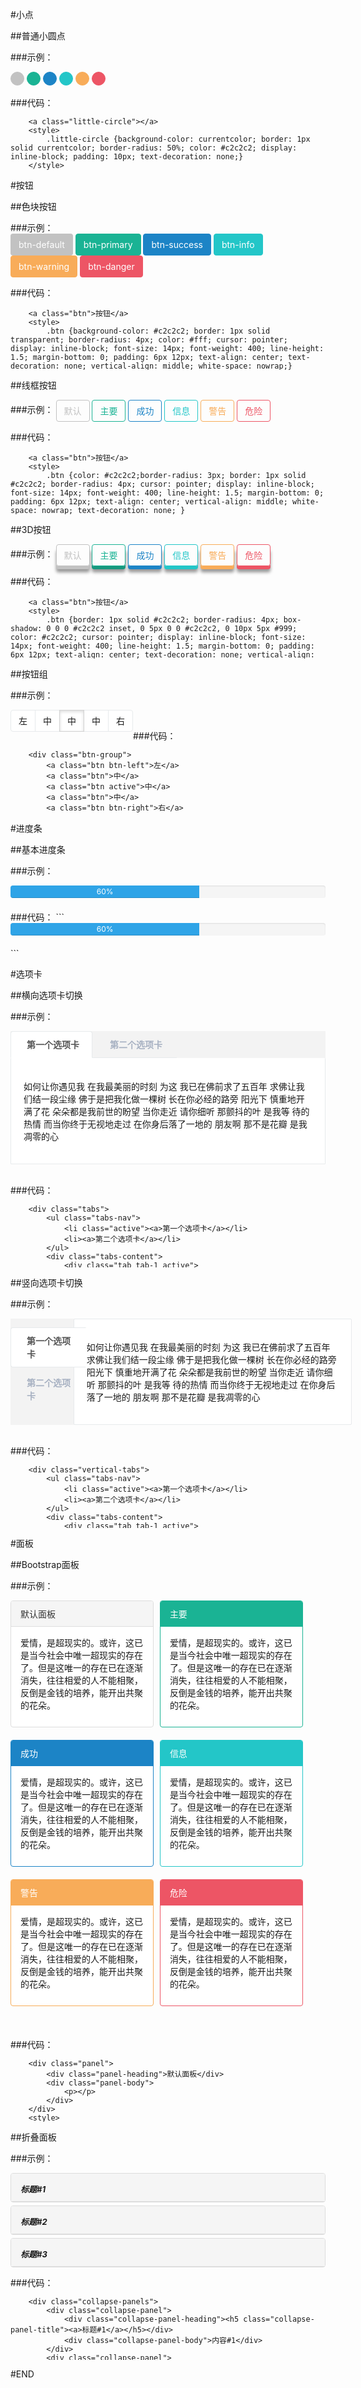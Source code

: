 <script src="http://cdn.bootcss.com/jquery/1.11.2/jquery.min.js"></script>
<style>
    pre {max-height: 100px;}
</style>

#小点

##普通小圆点

###示例：

<a class="UI-common-little-circle circle-default"></a>
<a class="UI-common-little-circle circle-primary"></a>
<a class="UI-common-little-circle circle-success"></a>
<a class="UI-common-little-circle circle-info"></a>
<a class="UI-common-little-circle circle-warning"></a>
<a class="UI-common-little-circle circle-danger"></a>
<style>
    .UI-common-little-circle {background-color: currentcolor; border: 1px solid currentcolor; border-radius: 50%; color: #c2c2c2; display: inline-block; padding: 10px; text-decoration: none;}
    .circle-primary {color: #1ab394;}
    .circle-success {color: #1c84c6;}
    .circle-info {color: #23c6c8;}
    .circle-warning {color: #f8ac59;}
    .circle-danger {color: #ed5565;}
</style>

###代码：
```
    <a class="little-circle"></a>
    <style>
        .little-circle {background-color: currentcolor; border: 1px solid currentcolor; border-radius: 50%; color: #c2c2c2; display: inline-block; padding: 10px; text-decoration: none;}
    </style>
```

#按钮

##色块按钮

###示例：    
<a class="UI-btn btn-color-block btn-default">btn-default</a>
<a class="UI-btn btn-color-block btn-primary">btn-primary</a>
<a class="UI-btn btn-color-block btn-success">btn-success</a>
<a class="UI-btn btn-color-block btn-info">btn-info</a>
<a class="UI-btn btn-color-block btn-warning">btn-warning</a>
<a class="UI-btn btn-color-block btn-danger">btn-danger</a>

###代码：
```
    <a class="btn">按钮</a>
    <style>
        .btn {background-color: #c2c2c2; border: 1px solid transparent; border-radius: 4px; color: #fff; cursor: pointer; display: inline-block; font-size: 14px; font-weight: 400; line-height: 1.5; margin-bottom: 0; padding: 6px 12px; text-align: center; text-decoration: none; vertical-align: middle; white-space: nowrap;}
        .btn:active,.btn:hover {background-color:#bababa; border-color:#bababa;}
    </style>
```

##线框按钮

###示例： 
<a class="UI-btn btn-border-block btn-default">默认</a>
<a class="UI-btn btn-border-block btn-primary">主要</a>
<a class="UI-btn btn-border-block btn-success">成功</a>
<a class="UI-btn btn-border-block btn-info">信息</a>
<a class="UI-btn btn-border-block btn-warning">警告</a>
<a class="UI-btn btn-border-block btn-danger">危险</a>

###代码：
```
    <a class="btn">按钮</a>
    <style>
        .btn {color: #c2c2c2;border-radius: 3px; border: 1px solid #c2c2c2; border-radius: 4px; cursor: pointer; display: inline-block; font-size: 14px; font-weight: 400; line-height: 1.5; margin-bottom: 0; padding: 6px 12px; text-align: center; vertical-align: middle; white-space: nowrap; text-decoration: none; }
        .btn:active,.btn:hover {background-color:#bababa; border-color:#bababa; color:#fff;}
    </style>
```

##3D按钮

###示例： 
<a class="UI-btn btn-3d-block btn-default">默认</a>
<a class="UI-btn btn-3d-block btn-primary">主要</a>
<a class="UI-btn btn-3d-block btn-success">成功</a>
<a class="UI-btn btn-3d-block btn-info">信息</a>
<a class="UI-btn btn-3d-block btn-warning">警告</a>
<a class="UI-btn btn-3d-block btn-danger">危险</a>

###代码：
```
    <a class="btn">按钮</a>
    <style>
        .btn {border: 1px solid #c2c2c2; border-radius: 4px; box-shadow: 0 0 0 #c2c2c2 inset, 0 5px 0 0 #c2c2c2, 0 10px 5px #999; color: #c2c2c2; cursor: pointer; display: inline-block; font-size: 14px; font-weight: 400; line-height: 1.5; margin-bottom: 0; padding: 6px 12px; text-align: center; text-decoration: none; vertical-align: middle; white-space: nowrap;}
        .btn:active,.btn:hover {background-color:#bababa; border-color:#bababa; color:#fff;} 
    </style>
```

##按钮组

###示例： 
<div class="UI-btn-group">
    <a class="UI-btn-group-btn btn-left">左</a>
    <a class="UI-btn-group-btn">中</a>
    <a class="UI-btn-group-btn active">中</a>
    <a class="UI-btn-group-btn">中</a>
    <a class="UI-btn-group-btn btn-right">右</a>
</div>  
<br>

###代码：
```
    <div class="btn-group">
        <a class="btn btn-left">左</a>
        <a class="btn">中</a>
        <a class="btn active">中</a>
        <a class="btn">中</a>
        <a class="btn btn-right">右</a>
    </div>
    <style>
        .btn-group>.btn {background: #fff none repeat scroll 0 0; border: 1px solid #e7eaec; cursor: pointer; display: inline-block; float: left; font-size: 14px; font-weight: 400; line-height: 1.5; margin-left: -1px; padding: 6px 12px; position: relative; text-align: center; text-decoration: none; vertical-align: middle; white-space: nowrap;}
        .btn-group>.btn:active, .btn-group>.btn:hover {z-index:2;border-color: #d2d2d2;}
        .btn-group>.btn.active{z-index:2;border-color: #d2d2d2;box-shadow: 0 2px 5px rgba(0, 0, 0, 0.15) inset;}
        .btn-group>.btn.btn-left {border-bottom-left-radius: 4px; border-top-left-radius: 4px; margin-left:0;}
        .btn-group>.btn.btn-right {border-bottom-right-radius: 4px; border-top-right-radius: 4px;}
    </style>
```

#进度条

##基本进度条

###示例：
<div class="progress">
    <div class="progress-bar">60%</div>
</div>
<style>
.progress {
    background-color: #f5f5f5;
    border-radius: 4px;
    box-shadow: 0 1px 2px rgba(0, 0, 0, 0.1) inset;
    height: 20px;
    margin-bottom: 20px;
    overflow: hidden;
}
.progress-bar {
    background-color: #2fa4e7;
    box-shadow: 0 -1px 0 rgba(0, 0, 0, 0.15) inset;
    color: #ffffff;
    float: left;
    font-size: 12px;
    height: 100%;
    line-height: 20px;
    text-align: center;
    transition: width 0.6s ease 0s;
    width: 60%;
}
</style>
###代码：
```
    <div class="progress">
        <div class="progress-bar">60%</div>
    </div>
    <style>
    .progress {background-color: #f5f5f5; border-radius: 4px; box-shadow: 0 1px 2px rgba(0, 0, 0, 0.1) inset; height: 20px; margin-bottom: 20px; overflow: hidden; }
    .progress-bar {background-color: #2fa4e7; box-shadow: 0 -1px 0 rgba(0, 0, 0, 0.15) inset; color: #ffffff; float: left; font-size: 12px; height: 100%; line-height: 20px; text-align: center; transition: width 0.6s ease 0s; width: 60%; }
    </style>
```

#选项卡

##横向选项卡切换

###示例： 
<div class="UI-tabs">
    <ul class="UI-tabs-nav">
        <li class="active"><a>第一个选项卡</a></li>
        <li><a>第二个选项卡</a></li>
    </ul>
    <div class="UI-tabs-content">
        <div class="UI-tab tab-1 active">
            <div class="UI-tab-body">
                <p>如何让你遇见我 在我最美丽的时刻 为这 我已在佛前求了五百年 求佛让我们结一段尘缘 佛于是把我化做一棵树 长在你必经的路旁 阳光下 慎重地开满了花 朵朵都是我前世的盼望 当你走近 请你细听 那颤抖的叶 是我等 待的热情 而当你终于无视地走过 在你身后落了一地的 朋友啊 那不是花瓣 是我凋零的心</p>
            </div>
        </div>
        <div class="UI-tab tab-2">
            <div class="UI-tab-body">
                <p> 这时候，也方才明白：原来这样的爱并不悲哀。没有尘世的牵绊，没有罗嗦的尾巴，没有俗艳的锦绣，也没有混浊的泥汁。简明，利落，干净，完全。这种爱，古典得像一千年前的庙，晶莹得像一弯星星搭起的桥，鲜美得像春天初生的一抹鹅黄的草。 这样的爱，真的也很好。</p>
            </div>
        </div>
    </div>
</div>
<br>

###代码：
```
    <div class="tabs">
        <ul class="tabs-nav">
            <li class="active"><a>第一个选项卡</a></li>
            <li><a>第二个选项卡</a></li>
        </ul>
        <div class="tabs-content">
            <div class="tab tab-1 active">
                <div class="tab-body">内容1</div>
            </div>
            <div class="tab tab-2">
                <div class="tab-body">内容2</div>
            </div>
        </div>
    </div>
    <style>
        .tabs{background-color: #f3f3f3;}
        .tabs>.tabs-nav {border-bottom: 1px solid #e7eaec; display: table; margin-bottom: 0; padding-left: 0;}
        .tabs>.tabs-nav>li {display: block; float: left; margin-bottom: -1px;}
        .tabs>.tabs-nav>li>a {border: 1px solid transparent; border-radius: 4px 4px 0 0; color: #a7b1c2; cursor: pointer; display: block; font-weight: 600; line-height: 1.5; margin-right: 2px; padding: 10px 20px 10px 25px; text-decoration: none;}
        .tabs>.tabs-nav>li.active>a {background-color: #fff; border-color: #e7eaec transparent #e7eaec #e7eaec; border-width: 1px; color: #555; cursor: default;}
        .tabs>.tabs-content>.tab {display: none;}
        .tabs>.tabs-content>.tab.active {display: block;}
        .tabs>.tabs-content>.tab>.UI-tab-body {background: #fff none repeat scroll 0 0; border-color: transparent #e7eaec #e7eaec; border-radius: 2px; border-style: solid; border-width: 1px; padding: 20px;}
    </style>
    <script>
        $(document).ready(function(){
            $('.tabs-nav').on('click', 'li>a:not(".active")', function(){
                $(this).parent('li').addClass('active').siblings('li').removeClass('active');
                $('.tab.tab-'+($(this).parent('li').index()+1)).addClass('active').siblings('.tab').removeClass('active');
            });
        });
    </script>
```

##竖向选项卡切换

###示例： 
<div class="UI-vertical-tabs">
    <ul class="UI-tabs-nav">
        <li class="active"><a>第一个选项卡</a></li>
        <li><a>第二个选项卡</a></li>
    </ul>
    <div class="UI-tabs-content">
        <div class="UI-tab tab-1 active">
            <div class="UI-tab-body">
                <p>如何让你遇见我 在我最美丽的时刻 为这 我已在佛前求了五百年 求佛让我们结一段尘缘 佛于是把我化做一棵树 长在你必经的路旁 阳光下 慎重地开满了花 朵朵都是我前世的盼望 当你走近 请你细听 那颤抖的叶 是我等 待的热情 而当你终于无视地走过 在你身后落了一地的 朋友啊 那不是花瓣 是我凋零的心</p>
            </div>
        </div>
        <div class="UI-tab tab-2">
            <div class="UI-tab-body">
                <p> 这时候，也方才明白：原来这样的爱并不悲哀。没有尘世的牵绊，没有罗嗦的尾巴，没有俗艳的锦绣，也没有混浊的泥汁。简明，利落，干净，完全。这种爱，古典得像一千年前的庙，晶莹得像一弯星星搭起的桥，鲜美得像春天初生的一抹鹅黄的草。 这样的爱，真的也很好。</p>
            </div>
        </div>
    </div>
</div>
<br>

###代码：
```
    <div class="vertical-tabs">
        <ul class="tabs-nav">
            <li class="active"><a>第一个选项卡</a></li>
            <li><a>第二个选项卡</a></li>
        </ul>
        <div class="tabs-content">
            <div class="tab tab-1 active">
                <div class="tab-body">内容1</div>
            </div>
            <div class="tab tab-2">
                <div class="tab-body">内容2</div>
            </div>
        </div>
    </div>
    <style>
        .vertical-tabs {background-color: #f3f3f3;}
        .vertical-tabs>.tabs-nav {width: 20%;float: left;padding-left: 0;}
        .vertical-tabs>.tabs-nav>li {position: relative;display: block;margin-right: -1px;background: rgba(0, 0, 0, 0) none repeat scroll 0 0;}
        .vertical-tabs>.tabs-nav>li>a {border: 1px solid transparent; border-radius: 4px 0 0 4px; color: #a7b1c2; cursor: pointer; display: block; font-weight: 600; line-height: 1.5; margin-bottom: 3px; min-width: 74px; padding: 10px 20px 10px 25px; text-decoration: none;}
        .vertical-tabs>.tabs-nav>li.active>a {background-color: #fff; border-color: #e7eaec transparent #e7eaec #e7eaec; border-width: 1px; color: #555; cursor: default;}
        .vertical-tabs>.tabs-content>.tab {display: none;}
        .vertical-tabs>.tabs-content>.tab.active {display: block;}
        .vertical-tabs>.tabs-content>.tab>.tab-body {background: #fff none repeat scroll 0 0; border: 1px solid #e7eaec; border-radius: 2px; margin-left: 20%; padding: 20px; width: 80%;}
    </style>
    <script>
        $(document).ready(function(){
            $('.tabs-nav').on('click', 'li>a:not(".active")', function(){
                $(this).parent('li').addClass('active').siblings('li').removeClass('active');
                $('.tab.tab-'+($(this).parent('li').index()+1)).addClass('active').siblings('.tab').removeClass('active');
            });
        });
    </script>
```

#面板

##Bootstrap面板

###示例：

<div class="UI-panel UI-panel-default">
    <div class="UI-panel-heading">默认面板</div>
    <div class="UI-panel-body">
        <p>爱情，是超现实的。或许，这已是当今社会中唯一超现实的存在了。但是这唯一的存在已在逐渐消失，往往相爱的人不能相聚，反倒是金钱的培养，能开出共聚的花朵。</p>
    </div>
</div>
<div class="UI-panel UI-panel-primary">
    <div class="UI-panel-heading">主要</div>
    <div class="UI-panel-body">
        <p>爱情，是超现实的。或许，这已是当今社会中唯一超现实的存在了。但是这唯一的存在已在逐渐消失，往往相爱的人不能相聚，反倒是金钱的培养，能开出共聚的花朵。</p>
    </div>
</div>
<div class="UI-panel UI-panel-success">
    <div class="UI-panel-heading">成功</div>
    <div class="UI-panel-body">
        <p>爱情，是超现实的。或许，这已是当今社会中唯一超现实的存在了。但是这唯一的存在已在逐渐消失，往往相爱的人不能相聚，反倒是金钱的培养，能开出共聚的花朵。</p>
    </div>
</div>
<div class="UI-panel UI-panel-info">
    <div class="UI-panel-heading">信息</div>
    <div class="UI-panel-body">
        <p>爱情，是超现实的。或许，这已是当今社会中唯一超现实的存在了。但是这唯一的存在已在逐渐消失，往往相爱的人不能相聚，反倒是金钱的培养，能开出共聚的花朵。</p>
    </div>
</div>
<div class="UI-panel UI-panel-warning">
    <div class="UI-panel-heading">警告</div>
    <div class="UI-panel-body">
        <p>爱情，是超现实的。或许，这已是当今社会中唯一超现实的存在了。但是这唯一的存在已在逐渐消失，往往相爱的人不能相聚，反倒是金钱的培养，能开出共聚的花朵。</p>
    </div>
</div>
<div class="UI-panel UI-panel-danger">
    <div class="UI-panel-heading">危险</div>
    <div class="UI-panel-body">
        <p>爱情，是超现实的。或许，这已是当今社会中唯一超现实的存在了。但是这唯一的存在已在逐渐消失，往往相爱的人不能相聚，反倒是金钱的培养，能开出共聚的花朵。</p>
    </div>
</div>
<div style="clear: both;"></div>
<br>

###代码：
```
    <div class="panel">
        <div class="panel-heading">默认面板</div>
        <div class="panel-body">
            <p></p>
        </div>
    </div>
    <style>
        .panel {background-color: #fff; border: 1px solid #ddd; border-radius: 4px; margin-bottom: 20px;width: 45%;float: left;margin-right: 2%;}
        .panel>.panel-heading {border-bottom: 1px solid transparent;border-top-left-radius: 3px; border-top-right-radius: 3px; padding: 10px 15px; background-color: #ddd; border-color: #ddd; color: #333;}
        .panel>.panel-body{padding: 15px;}
        .panel>.panel-body>p {margin: 0 0 10px;}
    </style>
```

##折叠面板

###示例：

<div class="UI-collapse-panels">
    <div class="UI-collapse-panel">
        <div class="UI-collapse-panel-heading">
            <h5 class="UI-collapse-panel-title"><a>标题#1</a></h5>
        </div>
        <div class="UI-collapse-panel-body">
            大学时的好友假期出游，顺路来看我，就在家中住了几天。正遇上老公出差，孩子感冒，我忙得不可开交。几天下来，她感慨道：“看见你这样忙忙碌碌、身不由己，我是绝不敢要孩子了。”
        </div>
    </div>
    <div class="UI-collapse-panel">
        <div class="UI-collapse-panel-heading">
            <h5 class="UI-collapse-panel-title"><a>标题#2</a></h5>
        </div>
        <div class="UI-collapse-panel-body">
            我一愣：“你都看见什么了？”她同情地说：“看见你一日三餐洗煮烧煎，比保姆还辛苦;看见你栉风沐雨，又接送孩子上学，又忙工作，几乎变成机器人;看见你凌晨两点还不能安歇，要给孩子喂药喂水，像个苦役犯;还看见你的皱纹与眼袋，看见你无穷无尽的付出。”
        </div>
    </div>
    <div class="UI-collapse-panel">
        <div class="UI-collapse-panel-heading">
            <h5 class="UI-collapse-panel-title"><a>标题#3</a></h5>
        </div>
        <div class="UI-collapse-panel-body">
            她叹息：“女人最好的年华就这样交付掉了，人生还有什么乐趣。你看我，工作时无忧无虑，出游时无牵无挂，多好。”我笑了，对她说：“你什么都看见了，可唯独没有看见我的快乐和幸福。”
        </div>
    </div>
</div>

###代码：
```
    <div class="collapse-panels">
        <div class="collapse-panel">
            <div class="collapse-panel-heading"><h5 class="collapse-panel-title"><a>标题#1</a></h5></div>
            <div class="collapse-panel-body">内容#1</div>
        </div>
        <div class="collapse-panel">
            <div class="collapse-panel-heading"><h5 class="collapse-panel-title"><a>标题#2</a></h5></div>
            <div class="collapse-panel-body">内容#2</div>
        </div>
        <div class="collapse-panel">
            <div class="collapse-panel-heading"><h5 class="collapse-panel-title"><a>标题#3</a></h5></div>
            <div class="collapse-panel-body">内容#3</div>
        </div>
    </div>
    <style>
        .collapse-panels>.collapse-panel { background-color: #fff; border: 1px solid #ddd; border-radius: 4px; margin-top: 5px;}
        .collapse-panels>.collapse-panel>.collapse-panel-heading{background-color: #f5f5f5; border-bottom: 1px solid #ddd; border-top-left-radius: 3px; border-top-right-radius: 3px; color: #333; padding: 10px 15px;}
        .collapse-panels>.collapse-panel>.collapse-panel-heading>.collapse-panel-title{font-size: 13px; margin-bottom: 0; margin-top: 5px;}
        .collapse-panels>.collapse-panel>.collapse-panel-heading>.collapse-panel-title>a{cursor: pointer; text-decoration: none;} 
        .collapse-panels>.collapse-panel>.collapse-panel-body{border-top-color: #ddd; display: none; padding: 15px;}
    </style>
    <script>
        $(document).ready(function() {
            $('.collapse-panels>.collapse-panel>.collapse-panel-heading>.collapse-panel-title').on('click', 'a', function() {
                $(this).parents('.collapse-panel').find('.collapse-panel-body').toggle('slow')
                $(this).parents('.collapse-panel').siblings('.collapse-panel').find('.collapse-panel-body').hide('slow');
            });
        });
    </script>
```

#END



<!-- 按钮-样式表 -->
<style>
    /*---- btn-color-block ----*/

        .UI-btn.btn-color-block {background-color: #c2c2c2; border: 1px solid transparent; border-radius: 4px; color: #fff; cursor: pointer; display: inline-block; font-size: 14px; font-weight: 400; line-height: 1.5; margin-bottom: 0; padding: 6px 12px; text-align: center; text-decoration: none; vertical-align: middle; white-space: nowrap;}
        .UI-btn.btn-color-block.btn-default:active, .UI-btn.btn-color-block.btn-default:hover {background-color:#bababa; border-color:#bababa; } 
        .UI-btn.btn-color-block.btn-primary {background-color: #1ab394; border-color: #1ab394; }
        .UI-btn.btn-color-block.btn-primary:active, .UI-btn.btn-color-block.btn-primary:hover {background-color:#18a689; border-color:#18a689; }
        .UI-btn.btn-color-block.btn-success {background-color: #1c84c6; border-color: #1c84c6; }
        .UI-btn.btn-color-block.btn-success:active, .UI-btn.btn-color-block.btn-success:hover {background-color:#1a7bb9; border-color:#1a7bb9; }
        .UI-btn.btn-color-block.btn-info {background-color: #23c6c8; border-color: #23c6c8; }
        .UI-btn.btn-color-block.btn-info:active, .UI-btn.btn-color-block.btn-info:hover {background-color: #21b9bb; border-color: #21b9bb; } 
        .UI-btn.btn-color-block.btn-warning {background-color: #f8ac59; border-color: #f8ac59; } 
        .UI-btn.btn-color-block.btn-warning:active, .UI-btn.btn-color-block.btn-warning:hover {background-color: #f7a54a; border-color: #f7a54a; } 
        .UI-btn.btn-color-block.btn-danger {background-color: #ed5565; border-color: #ed5565; } 
        .UI-btn.btn-color-block.btn-danger:active, .UI-btn.btn-color-block.btn-danger:hover {background-color: #ec4758; border-color: #ec4758; }

    /*---- btn-border-block ----*/

        .UI-btn.btn-border-block {border: 1px solid #c2c2c2; border-radius: 4px; color: #c2c2c2; cursor: pointer; display: inline-block; font-size: 14px; font-weight: 400; line-height: 1.5; margin-bottom: 0; padding: 6px 12px; text-align: center; text-decoration: none; vertical-align: middle; white-space: nowrap;}
        .UI-btn.btn-border-block.btn-primary {color: #1ab394; border-color: #1ab394; }
        .UI-btn.btn-border-block.btn-primary:active, .UI-btn.btn-border-block.btn-primary:hover {background-color:#18a689; border-color:#18a689; color:#fff;} 
        .UI-btn.btn-border-block.btn-success {color: #1c84c6; border-color: #1c84c6; }
        .UI-btn.btn-border-block.btn-success:active, .UI-btn.btn-border-block.btn-success:hover {background-color:#1a7bb9; border-color:#1a7bb9; color:#fff;} 
        .UI-btn.btn-border-block.btn-info {color: #23c6c8; border-color: #23c6c8; }
        .UI-btn.btn-border-block.btn-info:active, .UI-btn.btn-border-block.btn-info:hover {background-color: #21b9bb; border-color: #21b9bb; color:#fff;} 
        .UI-btn.btn-border-block.btn-warning {color: #f8ac59; border-color: #f8ac59; } 
        .UI-btn.btn-border-block.btn-warning:active, .UI-btn.btn-border-block.btn-warning:hover {background-color: #f7a54a; border-color: #f7a54a; color:#fff;} 
        .UI-btn.btn-border-block.btn-danger {color: #ed5565; border-color: #ed5565; } 
        .UI-btn.btn-border-block.btn-danger:active, .UI-btn.btn-border-block.btn-danger:hover {background-color: #ec4758; border-color: #ec4758; color:#fff;} 

    /*---- btn-3d-block ----*/

        .UI-btn.btn-3d-block {border: 1px solid #c2c2c2; border-radius: 4px; box-shadow: 0 0 0 #c2c2c2 inset, 0 5px 0 0 #c2c2c2, 0 10px 5px #999; color: #c2c2c2; cursor: pointer; display: inline-block; font-size: 14px; font-weight: 400; line-height: 1.5; margin-bottom: 0; padding: 6px 12px; text-align: center; text-decoration: none; vertical-align: middle; white-space: nowrap;}
        .UI-btn.btn-3d-block.btn-default:active, .UI-btn.btn-3d-block.btn-default:hover {background-color:#bababa; border-color:#bababa; color:#fff;} 
        .UI-btn.btn-3d-block.btn-primary {color: #1ab394; border-color: #1ab394; box-shadow: 0 0 0 #16987e inset, 0 5px 0 0 #16987e, 0 10px 5px #999;}
        .UI-btn.btn-3d-block.btn-primary:active, .UI-btn.btn-3d-block.btn-primary:hover {background-color:#18a689; border-color:#18a689; color:#fff;} 
        .UI-btn.btn-3d-block.btn-success {color: #1c84c6; border-color: #1c84c6; box-shadow: 0 0 0 #1c84c6 inset, 0 5px 0 0 #1c84c6, 0 10px 5px #999;}
        .UI-btn.btn-3d-block.btn-success:active, .UI-btn.btn-3d-block.btn-success:hover {background-color:#1a7bb9; border-color:#1a7bb9; color:#fff;} 
        .UI-btn.btn-3d-block.btn-info {color: #23c6c8; border-color: #23c6c8; box-shadow: 0 0 0 #23c6c8 inset, 0 5px 0 0 #23c6c8, 0 10px 5px #999;}
        .UI-btn.btn-3d-block.btn-info:active, .UI-btn.btn-3d-block.btn-info:hover {background-color: #21b9bb; border-color: #21b9bb; color:#fff;} 
        .UI-btn.btn-3d-block.btn-warning {color: #f8ac59; border-color: #f8ac59; box-shadow: 0 0 0 #f8ac59 inset, 0 5px 0 0 #f8ac59, 0 10px 5px #999;} 
        .UI-btn.btn-3d-block.btn-warning:active, .UI-btn.btn-3d-block.btn-warning:hover {background-color: #f7a54a; border-color: #f7a54a; color:#fff;} 
        .UI-btn.btn-3d-block.btn-danger {color: #ed5565; border-color: #ed5565; box-shadow: 0 0 0 #ed5565 inset, 0 5px 0 0 #ed5565, 0 10px 5px #999;} 
        .UI-btn.btn-3d-block.btn-danger:active, .UI-btn.btn-3d-block.btn-danger:hover {background-color: #ec4758; border-color: #ec4758; color:#fff;} 

    /*---- UI-btn-group ----*/

        .UI-btn-group>.UI-btn-group-btn {background: #fff none repeat scroll 0 0; border: 1px solid #e7eaec; cursor: pointer; display: inline-block; float: left; font-size: 14px; font-weight: 400; line-height: 1.5; margin-left: -1px; padding: 6px 12px; position: relative; text-align: center; text-decoration: none; vertical-align: middle; white-space: nowrap;}
        .UI-btn-group>.UI-btn-group-btn:active, .UI-btn-group>.UI-btn-group-btn:hover {z-index:2;border-color: #d2d2d2;}
        .UI-btn-group>.UI-btn-group-btn.active{z-index:2;border-color: #d2d2d2;box-shadow: 0 2px 5px rgba(0, 0, 0, 0.15) inset;}
        .UI-btn-group>.UI-btn-group-btn.btn-left {border-bottom-left-radius: 4px; border-top-left-radius: 4px; margin-left:0;}
        .UI-btn-group>.UI-btn-group-btn.btn-middle {}
        .UI-btn-group>.UI-btn-group-btn.btn-right {border-bottom-right-radius: 4px; border-top-right-radius: 4px;}
</style>


<!-- 选项卡-样式表 -->
<style>
    /*---- 横向选项卡 ----*/

    .UI-tabs{background-color: #f3f3f3;}
    .UI-tabs>.UI-tabs-nav {border-bottom: 1px solid #e7eaec; display: table; margin-bottom: 0; padding-left: 0;}
    .UI-tabs>.UI-tabs-nav>li {display: block; float: left; margin-bottom: -1px;}
    .UI-tabs>.UI-tabs-nav>li>a {border: 1px solid transparent; border-radius: 4px 4px 0 0; color: #a7b1c2; cursor: pointer; display: block; font-weight: 600; line-height: 1.5; margin-right: 2px; padding: 10px 20px 10px 25px; text-decoration: none;}
    .UI-tabs>.UI-tabs-nav>li.active>a {background-color: #fff; border-color: #e7eaec #e7eaec transparent; border-style: solid; border-width: 1px; color: #555; cursor: default;}
    .UI-tabs>.UI-tabs-content>.UI-tab {display: none;}
    .UI-tabs>.UI-tabs-content>.UI-tab.active {display: block;} 
    .UI-tabs>.UI-tabs-content>.UI-tab>.UI-tab-body {background: #fff none repeat scroll 0 0; border-color: transparent #e7eaec #e7eaec; border-radius: 2px; border-style: solid; border-width: 1px; padding: 20px;}

    /*---- 竖向选项卡 ----*/

    .UI-vertical-tabs {background-color: #f3f3f3;}
    .UI-vertical-tabs>.UI-tabs-nav {width: 20%;float: left;padding-left: 0;}
    .UI-vertical-tabs>.UI-tabs-nav>li {position: relative;display: block;margin-right: -1px;background: rgba(0, 0, 0, 0) none repeat scroll 0 0;}
    .UI-vertical-tabs>.UI-tabs-nav>li>a {border: 1px solid transparent; border-radius: 4px 0 0 4px; color: #a7b1c2; cursor: pointer; display: block; font-weight: 600; line-height: 1.5; margin-bottom: 3px; min-width: 74px; padding: 10px 20px 10px 25px; text-decoration: none;}
    .UI-vertical-tabs>.UI-tabs-nav>li.active>a {background-color: #fff; border-color: #e7eaec transparent #e7eaec #e7eaec; border-width: 1px; color: #555; cursor: default;}
    .UI-vertical-tabs>.UI-tabs-content>.UI-tab {display: none;}
    .UI-vertical-tabs>.UI-tabs-content>.UI-tab.active {display: block;}
    .UI-vertical-tabs>.UI-tabs-content>.UI-tab>.UI-tab-body {background: #fff none repeat scroll 0 0; border: 1px solid #e7eaec; border-radius: 2px; margin-left: 20%; padding: 20px; width: 80%;}
</style>
<!-- 选项卡-JS -->
<script>
    $(document).ready(function(){
        $('.UI-tabs-nav').on('click', 'li>a:not(".active")', function(){
            $(this).parent('li').addClass('active').siblings('li').removeClass('active');
            $('.UI-tab.tab-'+($(this).parent('li').index()+1)).addClass('active').siblings('.UI-tab').removeClass('active');
        });
    });
</script>


<!-- 面板-样式表 -->
<style>
    /*---- panel-default ----*/
    .UI-panel {background-color: #fff; border: 1px solid #ddd; border-radius: 4px; margin-bottom: 20px;width: 45%;float: left;margin-right: 2%;}
    .UI-panel>.UI-panel-heading {border-bottom: 1px solid transparent;border-top-left-radius: 3px; border-top-right-radius: 3px; padding: 10px 15px; background-color: #f5f5f5; border-color: #ddd; color: #333;}
    .UI-panel>.UI-panel-body{padding: 15px;}
    .UI-panel>.UI-panel-body>p {margin: 0 0 10px;}

    /*---- panel-primary ----*/
    .UI-panel.UI-panel-primary {border: 1px solid #1ab394;}
    .UI-panel.UI-panel-primary>.UI-panel-heading {background-color: #1ab394; border-color: #1ab394; color: #fff;}

    /*---- panel-success ----*/
    .UI-panel.UI-panel-success {border: 1px solid #1c84c6;}
    .UI-panel.UI-panel-success>.UI-panel-heading {background-color: #1c84c6; border-color: #1c84c6; color: #fff;}

    /*---- panel-info ----*/
    .UI-panel.UI-panel-info {border: 1px solid #23c6c8;}
    .UI-panel.UI-panel-info>.UI-panel-heading {background-color: #23c6c8; border-color: #23c6c8; color: #fff;}

    /*---- panel-warning ----*/
    .UI-panel.UI-panel-warning {border: 1px solid #f8ac59;}
    .UI-panel.UI-panel-warning>.UI-panel-heading {background-color: #f8ac59; border-color: #f8ac59; color: #fff;}

    /*---- panel-danger ----*/
    .UI-panel.UI-panel-danger {border: 1px solid #ed5565;}
    .UI-panel.UI-panel-danger>.UI-panel-heading {background-color: #ed5565; border-color: #ed5565; color: #fff;}

    /*---- collapse-panels ----*/
    .UI-collapse-panels>.UI-collapse-panel { background-color: #fff; border: 1px solid #ddd; border-radius: 4px; margin-top: 5px;}
    .UI-collapse-panels>.UI-collapse-panel>.UI-collapse-panel-heading{background-color: #f5f5f5; border-bottom: 1px solid #ddd; border-top-left-radius: 3px; border-top-right-radius: 3px; color: #333; padding: 10px 15px;}
    .UI-collapse-panels>.UI-collapse-panel>.UI-collapse-panel-heading>.UI-collapse-panel-title{font-size: 13px; margin-bottom: 0; margin-top: 5px;}
    .UI-collapse-panels>.UI-collapse-panel>.UI-collapse-panel-heading>.UI-collapse-panel-title>a{cursor: pointer; text-decoration: none;} 
    .UI-collapse-panels>.UI-collapse-panel>.UI-collapse-panel-body{border-top-color: #ddd; display: none; padding: 15px;}
</style>
<!-- 面板-JS -->
<script>
    $(document).ready(function() {
        $('.UI-collapse-panels>.UI-collapse-panel>.UI-collapse-panel-heading>.UI-collapse-panel-title').on('click', 'a', function() {
            $(this).parents('.UI-collapse-panel').find('.UI-collapse-panel-body').toggle('slow')
            $(this).parents('.UI-collapse-panel').siblings('.UI-collapse-panel').find('.UI-collapse-panel-body').hide('slow');
        });
    });
</script>